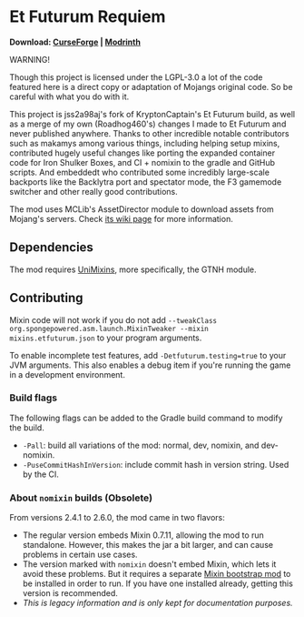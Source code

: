 # Et Futurum Requiem

**Download: [CurseForge](https://www.curseforge.com/minecraft/mc-mods/et-futurum-requiem/files)
| [Modrinth](https://modrinth.com/mod/etfuturum/versions)**

WARNING!

Though this project is licensed under the LGPL-3.0 a lot of the code featured here is a direct copy or adaptation of
Mojangs original code. So be careful with what you do with it.

This project is jss2a98aj's fork of KryptonCaptain's Et Futurum build, as well as a merge of my own (Roadhog460's)
changes I made to Et Futurum and never published anywhere. Thanks to other incredible notable contributors such as
makamys among various things, including helping setup mixins, contributed hugely useful changes like porting the
expanded container code for Iron Shulker Boxes, and CI + nomixin to the gradle and GitHub scripts. And embeddedt who
contributed some incredibly large-scale backports like the Backlytra port and spectator mode, the F3 gamemode switcher
and other really good contributions.

The mod uses MCLib's AssetDirector module to download assets from Mojang's servers.
Check [its wiki page](https://github.com/makamys/MCLib/wiki/AssetDirector) for more information.

## Dependencies

The mod requires [UniMixins](https://modrinth.com/mod/unimixins), more specifically, the GTNH module.

## Contributing

Mixin code will not work if you do not
add `--tweakClass org.spongepowered.asm.launch.MixinTweaker --mixin mixins.etfuturum.json` to your program arguments.

To enable incomplete test features, add `-Detfuturum.testing=true` to your JVM arguments. This also enables a debug item
if you're running the game in a development environment.

### Build flags

The following flags can be added to the Gradle build command to modify the build.

* `-Pall`: build all variations of the mod: normal, dev, nomixin, and dev-nomixin.
* `-PuseCommitHashInVersion`: include commit hash in version string. Used by the CI.

### About `nomixin` builds (Obsolete)

From versions 2.4.1 to 2.6.0, the mod came in two flavors:

* The regular version embeds Mixin 0.7.11, allowing the mod to run standalone. However, this makes the jar a bit larger,
  and can cause problems in certain use cases.
* The version marked with `nomixin` doesn't embed Mixin, which lets it avoid these problems. But it requires a
  separate [Mixin bootstrap mod](https://gist.github.com/makamys/7cb74cd71d93a4332d2891db2624e17c#mixin-bootstrap-mods)
  to be installed in order to run. If you have one installed already, getting this version is recommended.
* *This is legacy information and is only kept for documentation purposes.*
